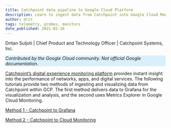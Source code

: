 ```yaml
---
title: Catchpoint data pipeline to Google Cloud Platform
description: Learn to ingest data from Catchpoint into Google Cloud Monitoring for visualization and analysis via Metrics Explorer or Grafana.
author: drit
tags: telemetry, probes, monitors
date_published: 2021-02-16
---
```


Dritan Suljoti | Chief Product and Technology Officer | Catchpoint Systems, Inc.

<p style="background-color:#D9EFFC;"><i>Contributed by the Google Cloud community. Not official Google documentation.</i></p>

[Catchpoint’s digital experience monitoring platform](https://www.catchpoint.com/platform) provides instant insight into the performance of networks, apps, and digital services. The following tutorials provide two methods of ingesting and visualizing data from Catchpoint within GCP. The first method delivers data to Grafana for the visualization and analysis, and the second uses Metrics Explorer in Google Cloud Monitoring.

[Method 1 - Catchpoint to Grafana](.\Catchpoint%20to%20Grafana.md)

[Method 2 - Catchpoint to Cloud Monitoring](.\Catchpoint%20to%20GCM.md)

